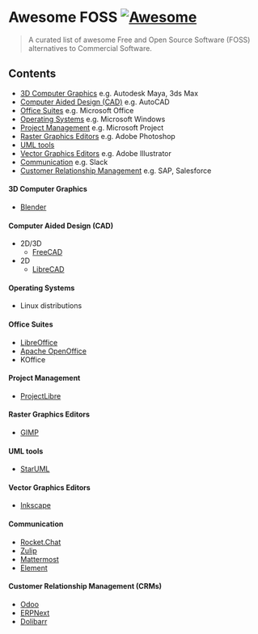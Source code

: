 # Awesome FOSS [![Awesome](https://cdn.rawgit.com/sindresorhus/awesome/d7305f38d29fed78fa85652e3a63e154dd8e8829/media/badge.svg)](https://github.com/sindresorhus/awesome)
> A curated list of awesome Free and Open Source Software (FOSS) alternatives to Commercial Software.

## Contents

- [3D Computer Graphics](#3d-computer-graphics) e.g. Autodesk Maya, 3ds Max
- [Computer Aided Design (CAD)](#computer-aided-design) e.g. AutoCAD
- [Office Suites](#office-suites) e.g. Microsoft Office
- [Operating Systems](#operating-systems) e.g. Microsoft Windows
- [Project Management](#project-management) e.g. Microsoft Project
- [Raster Graphics Editors](#raster-graphics-editors) e.g. Adobe Photoshop
- [UML tools](#uml-tools)
- [Vector Graphics Editors](#vector-graphics-editors) e.g. Adobe Illustrator
- [Communication](#communication) e.g. Slack
- [Customer Relationship Management](#customer-relationship-management) e.g. SAP, Salesforce

#### 3D Computer Graphics
- [Blender](https://www.blender.org/)

#### Computer Aided Design (CAD)
- 2D/3D
	- [FreeCAD](http://www.freecadweb.org/)
- 2D
	- [LibreCAD](http://librecad.org/cms/home.html)

#### Operating Systems
- Linux distributions

#### Office Suites
- [LibreOffice](https://www.libreoffice.org/)
- [Apache OpenOffice](https://www.openoffice.org/)
- KOffice

#### Project Management
- [ProjectLibre](http://www.projectlibre.org/)

#### Raster Graphics Editors
- [GIMP](https://www.gimp.org/)

#### UML tools
- [StarUML](https://www.osalt.com/staruml)

#### Vector Graphics Editors
- [Inkscape](https://inkscape.org/en/)

#### Communication
- [Rocket.Chat](https://rocket.chat/)
- [Zulip](https://zulip.com/)
- [Mattermost](https://mattermost.com/)
- [Element](https://element.io/)

#### Customer Relationship Management (CRMs)
- [Odoo](https://www.odoo.com/)
- [ERPNext](https://erpnext.com/)
- [Dolibarr](https://www.dolibarr.org/)
